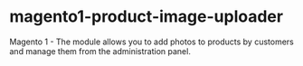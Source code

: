 # magento1-product-image-uploader
Magento 1 - The module allows you to add photos to products by customers and manage them from the administration panel.
